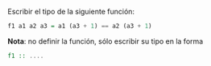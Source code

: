 Escribir el tipo de la siguiente función:

```Haskell
f1 a1 a2 a3 = a1 (a3 + 1) == a2 (a3 + 1)
```

**Nota**: no definir la función, sólo escribir su tipo en la forma

```Haskell
f1 :: ....
```
